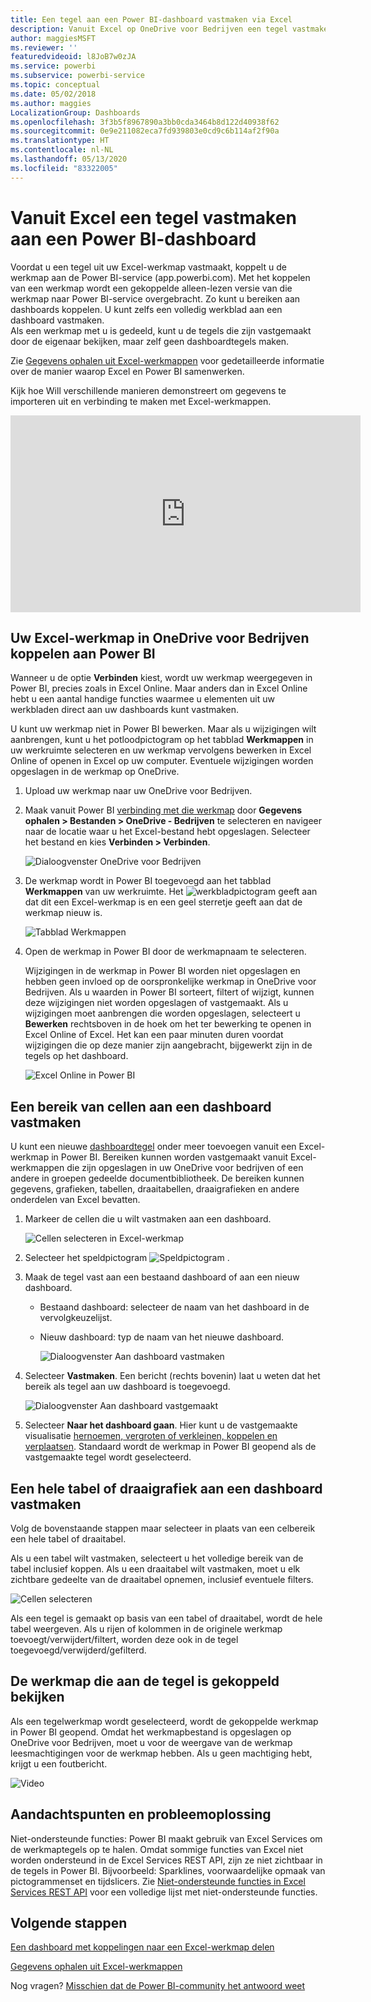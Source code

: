 ```yaml
---
title: Een tegel aan een Power BI-dashboard vastmaken via Excel
description: Vanuit Excel op OneDrive voor Bedrijven een tegel vastmaken aan een Power BI-dashboard. Bereiken, grafieken, tabellen vastmaken
author: maggiesMSFT
ms.reviewer: ''
featuredvideoid: l8JoB7w0zJA
ms.service: powerbi
ms.subservice: powerbi-service
ms.topic: conceptual
ms.date: 05/02/2018
ms.author: maggies
LocalizationGroup: Dashboards
ms.openlocfilehash: 3f3b5f8967890a3bb0cda3464b8d122d40938f62
ms.sourcegitcommit: 0e9e211082eca7fd939803e0cd9c6b114af2f90a
ms.translationtype: HT
ms.contentlocale: nl-NL
ms.lasthandoff: 05/13/2020
ms.locfileid: "83322005"
---
```

# <a name="pin-a-tile-to-a-power-bi-dashboard-from-excel"></a>Vanuit Excel een tegel vastmaken aan een Power BI-dashboard
Voordat u een tegel uit uw Excel-werkmap vastmaakt, koppelt u de werkmap aan de Power BI-service (app.powerbi.com). Met het koppelen van een werkmap wordt een gekoppelde alleen-lezen versie van die werkmap naar Power BI-service overgebracht. Zo kunt u bereiken aan dashboards koppelen. U kunt zelfs een volledig werkblad aan een dashboard vastmaken.  
Als een werkmap met u is gedeeld, kunt u de tegels die zijn vastgemaakt door de eigenaar bekijken, maar zelf geen dashboardtegels maken. 

Zie [Gegevens ophalen uit Excel-werkmappen](https://go.microsoft.com/fwlink/?LinkID=521962) voor gedetailleerde informatie over de manier waarop Excel en Power BI samenwerken.

Kijk hoe Will verschillende manieren demonstreert om gegevens te importeren uit en verbinding te maken met Excel-werkmappen.

<iframe width="560" height="315" src="https://www.youtube.com/embed/l8JoB7w0zJA" frameborder="0" allowfullscreen></iframe>

## <a name="connect-your-excel-workbook-from-onedrive-for-business-to-power-bi"></a>Uw Excel-werkmap in OneDrive voor Bedrijven koppelen aan Power BI
Wanneer u de optie **Verbinden** kiest, wordt uw werkmap weergegeven in Power BI, precies zoals in Excel Online. Maar anders dan in Excel Online hebt u een aantal handige functies waarmee u elementen uit uw werkbladen direct aan uw dashboards kunt vastmaken.

U kunt uw werkmap niet in Power BI bewerken. Maar als u wijzigingen wilt aanbrengen, kunt u het potloodpictogram op het tabblad **Werkmappen** in uw werkruimte selecteren en uw werkmap vervolgens bewerken in Excel Online of openen in Excel op uw computer. Eventuele wijzigingen worden opgeslagen in de werkmap op OneDrive.

1. Upload uw werkmap naar uw OneDrive voor Bedrijven.

2. Maak vanuit Power BI [verbinding met die werkmap](../connect-data/service-excel-workbook-files.md) door **Gegevens ophalen > Bestanden > OneDrive - Bedrijven** te selecteren en navigeer naar de locatie waar u het Excel-bestand hebt opgeslagen. Selecteer het bestand en kies **Verbinden > Verbinden**.

    ![Dialoogvenster OneDrive voor Bedrijven](media/service-dashboard-pin-tile-from-excel/power-bi-connect.png)

3. De werkmap wordt in Power BI toegevoegd aan het tabblad **Werkmappen** van uw werkruimte.  Het ![werkbladpictogram](media/service-dashboard-pin-tile-from-excel/pbi_workbookicon.png) geeft aan dat dit een Excel-werkmap is en een geel sterretje geeft aan dat de werkmap nieuw is.
    
    ![Tabblad Werkmappen](media/service-dashboard-pin-tile-from-excel/power-bi-workbooks.png)
4. Open de werkmap in Power BI door de werkmapnaam te selecteren.

    Wijzigingen in de werkmap in Power BI worden niet opgeslagen en hebben geen invloed op de oorspronkelijke werkmap in OneDrive voor Bedrijven. Als u waarden in Power BI sorteert, filtert of wijzigt, kunnen deze wijzigingen niet worden opgeslagen of vastgemaakt. Als u wijzigingen moet aanbrengen die worden opgeslagen, selecteert u **Bewerken** rechtsboven in de hoek om het ter bewerking te openen in Excel Online of Excel. Het kan een paar minuten duren voordat wijzigingen die op deze manier zijn aangebracht, bijgewerkt zijn in de tegels op het dashboard.
   
    ![Excel Online in Power BI](media/service-dashboard-pin-tile-from-excel/power-bi-opened.png)

## <a name="pin-a-range-of-cells-to-a-dashboard"></a>Een bereik van cellen aan een dashboard vastmaken
U kunt een nieuwe [dashboardtegel](../consumer/end-user-tiles.md) onder meer toevoegen vanuit een Excel-werkmap in Power BI. Bereiken kunnen worden vastgemaakt vanuit Excel-werkmappen die zijn opgeslagen in uw OneDrive voor bedrijven of een andere in groepen gedeelde documentbibliotheek. De bereiken kunnen gegevens, grafieken, tabellen, draaitabellen, draaigrafieken en andere onderdelen van Excel bevatten.

1. Markeer de cellen die u wilt vastmaken aan een dashboard.
   
    ![Cellen selecteren in Excel-werkmap](media/service-dashboard-pin-tile-from-excel/pbi_selectrange.png)
2. Selecteer het speldpictogram ![Speldpictogram](media/service-dashboard-pin-tile-from-excel/pbi_pintile_small.png) . 
3. Maak de tegel vast aan een bestaand dashboard of aan een nieuw dashboard. 
   
   * Bestaand dashboard: selecteer de naam van het dashboard in de vervolgkeuzelijst.
   * Nieuw dashboard: typ de naam van het nieuwe dashboard.
   
     ![Dialoogvenster Aan dashboard vastmaken](media/service-dashboard-pin-tile-from-excel/pbi_dashdialog1.png)
4. Selecteer **Vastmaken**. Een bericht (rechts bovenin) laat u weten dat het bereik als tegel aan uw dashboard is toegevoegd. 
   
    ![Dialoogvenster Aan dashboard vastgemaakt](media/service-dashboard-pin-tile-from-excel/power-bi-go-to-dashboard.png)
5. Selecteer **Naar het dashboard gaan**. Hier kunt u de vastgemaakte visualisatie [hernoemen, vergroten of verkleinen, koppelen en verplaatsen](service-dashboard-edit-tile.md). Standaard wordt de werkmap in Power BI geopend als de vastgemaakte tegel wordt geselecteerd.

## <a name="pin-an-entire-table-or-pivottable-to-a-dashboard"></a>Een hele tabel of draaigrafiek aan een dashboard vastmaken
Volg de bovenstaande stappen maar selecteer in plaats van een celbereik een hele tabel of draaitabel.

Als u een tabel wilt vastmaken, selecteert u het volledige bereik van de tabel inclusief koppen.  Als u een draaitabel wilt vastmaken, moet u elk zichtbare gedeelte van de draaitabel opnemen, inclusief eventuele filters.

 ![Cellen selecteren](media/service-dashboard-pin-tile-from-excel/pbi_selecttable.png)

Als een tegel is gemaakt op basis van een tabel of draaitabel, wordt de hele tabel weergeven.  Als u rijen of kolommen in de originele werkmap toevoegt/verwijdert/filtert, worden deze ook in de tegel toegevoegd/verwijderd/gefilterd.

## <a name="view-the-workbook-linked-to-the-tile"></a>De werkmap die aan de tegel is gekoppeld bekijken
Als een tegelwerkmap wordt geselecteerd, wordt de gekoppelde werkmap in Power BI geopend. Omdat het werkmapbestand is opgeslagen op OneDrive voor Bedrijven, moet u voor de weergave van de werkmap leesmachtigingen voor de werkmap hebben. Als u geen machtiging hebt, krijgt u een foutbericht.  

 ![Video](media/service-dashboard-pin-tile-from-excel/pin-from-excel.gif)

## <a name="considerations-and-troubleshooting"></a>Aandachtspunten en probleemoplossing
Niet-ondersteunde functies: Power BI maakt gebruik van Excel Services om de werkmaptegels op te halen. Omdat sommige functies van Excel niet worden ondersteund in de Excel Services REST API, zijn ze niet zichtbaar in de tegels in Power BI. Bijvoorbeeld: Sparklines, voorwaardelijke opmaak van pictogrammenset en tijdslicers. Zie [Niet-ondersteunde functies in Excel Services REST API](https://msdn.microsoft.com/library/office/ff394477.aspx) voor een volledige lijst met niet-ondersteunde functies.

## <a name="next-steps"></a>Volgende stappen
[Een dashboard met koppelingen naar een Excel-werkmap delen](../collaborate-share/service-share-dashboard-that-links-to-excel-onedrive.md)

[Gegevens ophalen uit Excel-werkmappen](../connect-data/service-excel-workbook-files.md)

Nog vragen? [Misschien dat de Power BI-community het antwoord weet](https://community.powerbi.com/)
